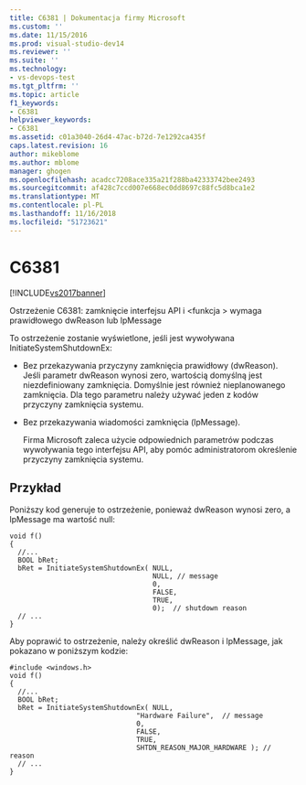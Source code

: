```yaml
---
title: C6381 | Dokumentacja firmy Microsoft
ms.custom: ''
ms.date: 11/15/2016
ms.prod: visual-studio-dev14
ms.reviewer: ''
ms.suite: ''
ms.technology:
- vs-devops-test
ms.tgt_pltfrm: ''
ms.topic: article
f1_keywords:
- C6381
helpviewer_keywords:
- C6381
ms.assetid: c01a3040-26d4-47ac-b72d-7e1292ca435f
caps.latest.revision: 16
author: mikeblome
ms.author: mblome
manager: ghogen
ms.openlocfilehash: acadcc7208ace335a21f288ba42333742bee2493
ms.sourcegitcommit: af428c7ccd007e668ec0dd8697c88fc5d8bca1e2
ms.translationtype: MT
ms.contentlocale: pl-PL
ms.lasthandoff: 11/16/2018
ms.locfileid: "51723621"
---
```

# <a name="c6381"></a>C6381
[!INCLUDE[vs2017banner](../includes/vs2017banner.md)]

Ostrzeżenie C6381: zamknięcie interfejsu API i \<funkcja > wymaga prawidłowego dwReason lub lpMessage  
  
 To ostrzeżenie zostanie wyświetlone, jeśli jest wywoływana InitiateSystemShutdownEx:  
  
- Bez przekazywania przyczyny zamknięcia prawidłowy (dwReason). Jeśli parametr dwReason wynosi zero, wartością domyślną jest niezdefiniowany zamknięcia. Domyślnie jest również nieplanowanego zamknięcia. Dla tego parametru należy używać jeden z kodów przyczyny zamknięcia systemu.  
  
- Bez przekazywania wiadomości zamknięcia (lpMessage).  
  
  Firma Microsoft zaleca użycie odpowiednich parametrów podczas wywoływania tego interfejsu API, aby pomóc administratorom określenie przyczyny zamknięcia systemu.  
  
## <a name="example"></a>Przykład  
 Poniższy kod generuje to ostrzeżenie, ponieważ dwReason wynosi zero, a lpMessage ma wartość null:  
  
```  
void f()  
{  
  //...  
  BOOL bRet;  
  bRet = InitiateSystemShutdownEx( NULL,  
                                   NULL, // message  
                                   0,          
                                   FALSE,      
                                   TRUE,       
                                   0);  // shutdown reason  
  // ...  
}  
```  
  
 Aby poprawić to ostrzeżenie, należy określić dwReason i lpMessage, jak pokazano w poniższym kodzie:  
  
```  
#include <windows.h>  
void f()  
{  
  //...  
  BOOL bRet;  
  bRet = InitiateSystemShutdownEx( NULL,  
                               "Hardware Failure",  // message    
                               0,          
                               FALSE,      
                               TRUE,       
                               SHTDN_REASON_MAJOR_HARDWARE ); // reason  
  // ...  
}  
```



